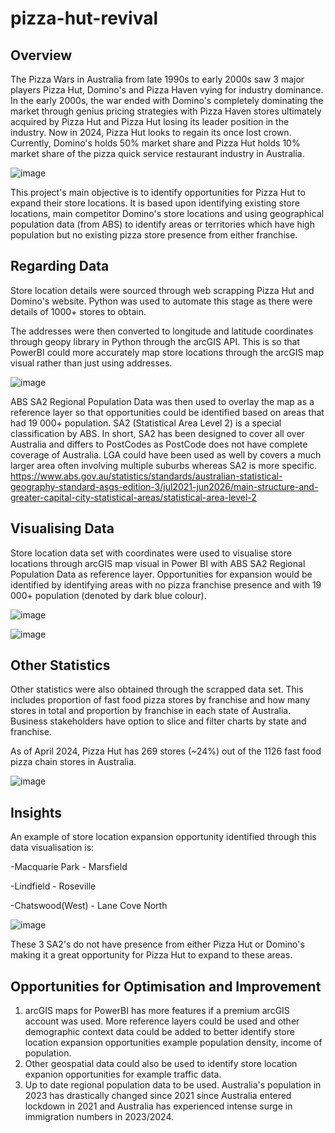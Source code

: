 # pizza-hut-revival

## Overview

The Pizza Wars in Australia from late 1990s to early 2000s saw 3 major players Pizza Hut, Domino's and Pizza Haven vying for industry dominance. In the early 2000s, the war ended with Domino's completely dominating the market through genius pricing strategies with Pizza Haven stores ultimately acquired by Pizza Hut and Pizza Hut losing its leader position in the industry. Now in 2024, Pizza Hut looks to regain its once lost crown. Currently, Domino's holds 50% market share and Pizza Hut holds 10% market share of the pizza quick service restaurant industry in Australia.

![image](https://github.com/TON369777/pizza-hut-revival/assets/156875448/d781f53b-f832-4f86-b712-18e440080c3d)

This project's main objective is to identify opportunities for Pizza Hut to expand their store locations. It is based upon identifying existing store locations, main competitor Domino's store locations and using geographical population data (from ABS) to identify areas or territories which have high population but no existing pizza store presence from either franchise.

## Regarding Data

Store location details were sourced through web scrapping Pizza Hut and Domino's website. Python was used to automate this stage as there were details of 1000+ stores to obtain.

The addresses were then converted to longitude and latitude coordinates through geopy library in Python through the arcGIS API. This is so that PowerBI could more accurately map store locations through the arcGIS map visual rather than just using addresses.

![image](https://github.com/TON369777/pizza-hut-revival/assets/156875448/01b6eb23-cad9-4ddc-bb52-81ca60ca53f1)

ABS SA2 Regional Population Data was then used to overlay the map as a reference layer so that opportunities could be identified based on areas that had 19 000+ population.
SA2 (Statistical Area Level 2) is a special classification by ABS. In short, SA2 has been designed to cover all over Australia and differs to PostCodes as PostCode does not have complete coverage of Australia. LGA could have been used as well by covers a much larger area often involving multiple suburbs whereas SA2 is more specific. 
https://www.abs.gov.au/statistics/standards/australian-statistical-geography-standard-asgs-edition-3/jul2021-jun2026/main-structure-and-greater-capital-city-statistical-areas/statistical-area-level-2

## Visualising Data

Store location data set with coordinates were used to visualise store locations through arcGIS map visual in Power BI with ABS SA2 Regional Population Data as reference layer. Opportunities for expansion would be identified by identifying areas with no pizza franchise presence and with 19 000+ population (denoted by dark blue colour).

![image](https://github.com/TON369777/pizza-hut-revival/assets/156875448/9869ad73-17a8-450f-9341-895b5f256cbd)

![image](https://github.com/TON369777/pizza-hut-revival/assets/156875448/8453767c-26d5-41ec-a133-83b3e6d5a68a)

## Other Statistics

Other statistics were also obtained through the scrapped data set. This includes proportion of fast food pizza stores by franchise and how many stores in total and proportion by franchise in each state of Australia. Business stakeholders have option to slice and filter charts by state and franchise.

As of April 2024, Pizza Hut has 269 stores (~24%) out of the 1126 fast food pizza chain stores in Australia.

![image](https://github.com/TON369777/pizza-hut-revival/assets/156875448/3b492d2f-9e6d-4c3e-81a0-ff90dc8ba3cf)

## Insights

An example of store location expansion opportunity identified through this data visualisation is:

-Macquarie Park - Marsfield

-Lindfield - Roseville

-Chatswood(West) - Lane Cove North

![image](https://github.com/TON369777/pizza-hut-revival/assets/156875448/4714c6bc-3ad5-4bfa-8f38-45491ab7196e)

These 3 SA2's do not have presence from either Pizza Hut or Domino's making it a great opportunity for Pizza Hut to expand to these areas.

## Opportunities for Optimisation and Improvement

1) arcGIS maps for PowerBI has more features if a premium arcGIS account was used. More reference layers could be used and other demographic context data could be added to better identify store location expansion opportunities example population density, income of population.
2) Other geospatial data could also be used to identify store location expanion opportunities for example traffic data.
3) Up to date regional population data to be used. Australia's population in 2023 has drastically changed since 2021 since Australia entered lockdown in 2021 and Australia has experienced intense surge in immigration numbers in 2023/2024.
